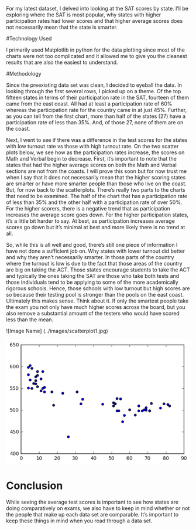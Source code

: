 For my latest dataset, I delved into looking at the SAT scores by state. I’ll be exploring where the SAT is most popular, why states with higher participation rates had lower scores and that higher average scores does not necessarily mean that the state is smarter.

#Technology Used

I primarily used Matplotlib in python for the data plotting since most of the charts were not too complicated and it allowed me to give you the cleanest results that are also the easiest to understand.

#Methodology 

Since the preexisting data set was clean, I decided to eyeball the data. In looking through the first several rows, I picked up on a theme. Of the top fifteen states in terms of their participation rate in the SAT, fourteen of them came from the east coast. All had at least a participation rate of 60% whereas the participation rate for the country came in at just 45%. Further, as you can tell from the first chart, more than half of the states (27) have a participation rate of less than 35%. And, of those 27, none of them are on the coast.

Next, I went to see if there was a difference in the test scores for the states with low turnout rate vs those with high turnout rate. On the two scatter plots below, we see how as the participation rates increase, the scores on Math and Verbal begin to decrease. First, it’s important to note that the states that had the higher average scores on both the Math and Verbal sections are not from the coasts. I will prove this soon but for now trust me when I say that it does not necessarily mean that the higher scoring states are smarter or have more smarter people than those who live on the coast. But, for now back to the scatterplots. There’s really two parts to the charts that need to be examined. The half of the chart that has a participation rate of less than 35% and the other half with a participation rate of over 50%.  For the higher scorers, there is a negative trend that as participation increases the average score goes down. For the higher participation states, it’s a little bit harder to say. At best, as participation increases average scores go down but it’s minimal at best and more likely there is no trend at all. 

So, while this is all well and good, there’s still one piece of information I have not done a sufficient job on. Why states with lower turnout did better and why they aren’t necessarily smarter. In those parts of the country where the turnout is low is due to the fact that those areas of the country are big on taking the ACT. Those states encourage students to take the ACT and typically the ones taking the SAT are those who take both tests and those individuals tend to be applying to some of the more academically rigorous schools. Hence, those schools with low turnout but high scores are so because their testing pool is stronger than the pools on the east coast. Ultimately this makes sense. Think about it. If only the smartest people take the exam you not only have much higher scores across the board, but you also remove a substantial amount of the testers who would have scored less than the mean.

![Image Name] (../images/scatterplot1.jpg)

![Image Name](../images/Scatterplot_Project1.jpg)

# Conclusion

While seeing the average test scores is important to see how states are doing comparatively on exams, we also have to keep in mind whether or not the people that make up each data set are comparable. It’s important to keep these things in mind when you read through a data set.

